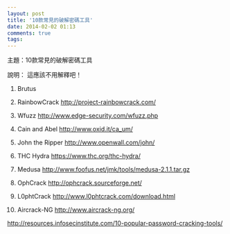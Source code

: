 ```yaml
---
layout: post
title: '10款常見的破解密碼工具'
date: 2014-02-02 01:13
comments: true
tags: 
---
```

主題：10款常見的破解密碼工具

說明：
這應該不用解釋吧！

1. Brutus

2. RainbowCrack
http://project-rainbowcrack.com/

3. Wfuzz
http://www.edge-security.com/wfuzz.php

4. Cain and Abel
http://www.oxid.it/ca_um/

5. John the Ripper
http://www.openwall.com/john/

6. THC Hydra
https://www.thc.org/thc-hydra/

7. Medusa
http://www.foofus.net/jmk/tools/medusa-2.1.1.tar.gz

8. OphCrack
http://ophcrack.sourceforge.net/

9. L0phtCrack
http://www.l0phtcrack.com/download.html

10. Aircrack-NG
http://www.aircrack-ng.org/

http://resources.infosecinstitute.com/10-popular-password-cracking-tools/
